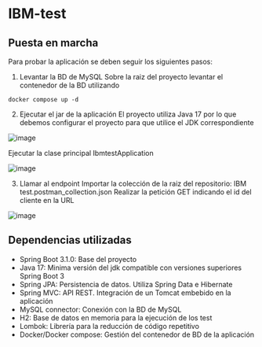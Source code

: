# IBM-test

## Puesta en marcha
Para probar la aplicación se deben seguir los siguientes pasos:

1. Levantar la BD de MySQL
Sobre la raiz del proyecto levantar el contenedor de la BD utilizando
```
docker compose up -d
```

2. Ejecutar el jar de la aplicación
El proyecto utiliza Java 17 por lo que debemos configurar el proyecto para que utilice el JDK correspondiente

![image](https://github.com/Lizarraga/IBM-test/assets/9576198/e9519327-160b-455f-bc6e-af9caa69a2a6)

Ejecutar la clase principal IbmtestApplication

![image](https://github.com/Lizarraga/IBM-test/assets/9576198/454960aa-3d30-43b7-9f19-a93f50378cd5)

3. Llamar al endpoint
Importar la colección de la raiz del repositorio: IBM test.postman_collection.json
Realizar la petición GET indicando el id del cliente en la URL

![image](https://github.com/Lizarraga/IBM-test/assets/9576198/30049fbb-3cb3-4e60-b920-c0b7bc89dcbb)

## Dependencias utilizadas
* Spring Boot 3.1.0: Base del proyecto
* Java 17: Minima versión del jdk compatible con versiones superiores Spring Boot 3
* Spring JPA: Persistencia de datos. Utiliza Spring Data e Hibernate
* Spring MVC: API REST. Integración de un Tomcat embebido en la aplicación
* MySQL connector: Conexión con la BD de MySQL
* H2: Base de datos en memoria para la ejecución de los test
* Lombok: Librería para la reducción de código repetitivo
* Docker/Docker compose: Gestión del contenedor de BD de la aplicación
